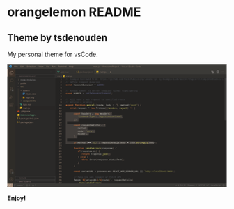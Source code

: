 # orangelemon README


## Theme by tsdenouden

My personal theme for vsCode.

![Preview of orangelemon theme](https://raw.githubusercontent.com/tsdenouden/orangelemonTheme/main/assets/orangepreview.png)


**Enjoy!**
